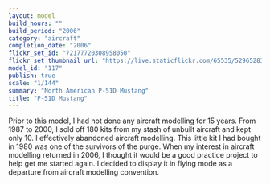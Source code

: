 ```yaml
---
layout: model
build_hours: ""
build_period: "2006"
category: "aircraft"
completion_date: "2006"
flickr_set_id: "72177720308958050"
flickr_set_thumbnail_url: "https://live.staticflickr.com/65535/52965283060_400e866b28_m.jpg"
model_id: "117"
publish: true
scale: "1/144"
summary: "North American P-51D Mustang"
title: "P-51D Mustang"
---
```


Prior to this model, I had not done any aircraft modelling for 15 years. From  1987 to 2000, I sold off 180 kits from my stash of unbuilt aircraft and kept only 10. I effectively abandoned aircraft modelling. This little kit I had bought in 1980 was one of the survivors of the purge. When my interest in aircraft modelling returned in 2006, I thought it would be a good practice project to help get me started again. I decided to display it in flying mode as a departure from aircraft modelling convention.
